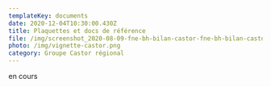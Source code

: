 ```yaml
---
templateKey: documents
date: 2020-12-04T10:30:00.430Z
title: Plaquettes et docs de référence
file: /img/screenshot_2020-08-09-fne-bh-bilan-castor-fne-bh-bilan-castor-pdf.png
photo: /img/vignette-castor.png
category: Groupe Castor régional
---
```

en cours